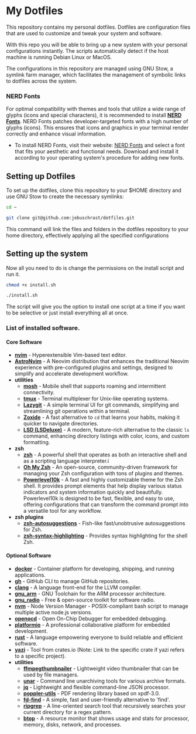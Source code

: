 # My Dotfiles

This repository contains my personal dotfiles. Dotfiles are configuration files that are used to customize and tweak your system and software.

With this repo you will be able to bring up a new system with your personal configurations instantly. 
The scripts automatically detect if the host machine is running Debian Linux or MacOS.

The configurations in this repository are managed using GNU Stow, a symlink farm manager, which facilitates the management of symbolic links to dotfiles across the system.


### NERD Fonts
For optimal compatibility with themes and tools that utilize a wide range of glyphs (icons and special characters), it is recommended to install [**NERD Fonts**](https://www.nerdfonts.com/). NERD Fonts patches developer-targeted fonts with a high number of glyphs (icons). This ensures that icons and graphics in your terminal render correctly and enhance visual information.

- To install NERD Fonts, visit their website: [NERD Fonts](https://www.nerdfonts.com/font-downloads) and select a font that fits your aesthetic and functional needs. Download and install it according to your operating system's procedure for adding new fonts.


## Setting up Dotfiles

To set up the dotfiles, clone this repository to your $HOME directory and use GNU Stow to create the necessary symlinks:

```bash
cd ~

git clone git@github.com:jebuschrast/dotfiles.git


```

This command will link the files and folders in the dotfiles repository to your home directory, effectively applying all the specified configurations

## Setting up the system

Now all you need to do is change the permissions on the install script and run it.

```bash
chmod +x install.sh

./install.sh

```

The script will give you the option to install one script at a time if you want to be selective or just install everything all at once.

### List of installed software.

#### Core Software
- [**nvim**](https://neovim.io/) - Hyperextensible Vim-based text editor.
- [**AstroNvim**](https://github.com/AstroNvim/AstroNvim) - A Neovim distribution that enhances the traditional Neovim experience with pre-configured plugins and settings, designed to simplify and accelerate development workflow.
- **utilities**
  - [**mosh**](https://mosh.org/) - Mobile shell that supports roaming and intermittent connectivity.
  - [**tmux**](https://github.com/tmux/tmux) - Terminal multiplexer for Unix-like operating systems.
  - [**Lazygit**](https://github.com/jesseduffield/lazygit) - A simple terminal UI for git commands, simplifying and streamlining git operations within a terminal.
  - [**Zoxide**](https://github.com/ajeetdsouza/zoxide) - A fast alternative to `cd` that learns your habits, making it quicker to navigate directories.
  - [**LSD (LSDeluxe)**](https://github.com/Peltoche/lsd) - A modern, feature-rich alternative to the classic `ls` command, enhancing directory listings with color, icons, and custom formatting.
- **zsh**
  - [**zsh**](https://www.zsh.org/) - A powerful shell that operates as both an interactive shell and as a scripting language interpreter.i
  - [**Oh My Zsh**](https://ohmyz.sh/) - An open-source, community-driven framework for managing your Zsh configuration with tons of plugins and themes.
  - [**Powerlevel10k**](https://github.com/romkatv/powerlevel10k) - A fast and highly customizable theme for the Zsh shell. It provides prompt elements that help display various status indicators and system information quickly and beautifully. Powerlevel10k is designed to be fast, flexible, and easy to use, offering configurations that can transform the command prompt into a versatile tool for any workflow.
- **zsh plugins**
  - [**zsh-autosuggestions**](https://github.com/zsh-users/zsh-autosuggestions) - Fish-like fast/unobtrusive autosuggestions for Zsh.
  - [**zsh-syntax-highlighting**](https://github.com/zsh-users/zsh-syntax-highlighting) - Provides syntax highlighting for the shell Zsh.

#### Optional Software
- [**docker**](https://www.docker.com/) - Container platform for developing, shipping, and running applications.
- [**gh**](https://cli.github.com/) - GitHub CLI to manage GitHub repositories.
- [**clang**](https://clang.llvm.org/) - A language front-end for the LLVM compiler.
- [**gnu_arm**](https://developer.arm.com/tools-and-software/open-source-software/developer-tools/gnu-toolchain/gnu-rm) - GNU Toolchain for the ARM processor architecture.
- [**gnu_radio**](https://www.gnuradio.org/) - Free & open-source toolkit for software radio.
- [**nvm**](https://github.com/nvm-sh/nvm) - Node Version Manager - POSIX-compliant bash script to manage multiple active node.js versions.
- [**openocd**](http://openocd.org/) - Open On-Chip Debugger for embedded debugging.
- [**platformio**](https://platformio.org/) - A professional collaborative platform for embedded development.
- [**rust**](https://www.rust-lang.org/) - A language empowering everyone to build reliable and efficient software.
- [**yazi**](https://crates.io/crates/yazi) - Tool from crates.io (Note: Link to the specific crate if yazi refers to a specific project).
- **utilities**
  - [**ffmpegthumbnailer**](https://github.com/dirkvdb/ffmpegthumbnailer) - Lightweight video thumbnailer that can be used by file managers.
  - [**unar**](https://theunarchiver.com/command-line) - Command line unarchiving tools for various archive formats.
  - [**jq**](https://stedolan.github.io/jq/) - Lightweight and flexible command-line JSON processor.
  - [**poppler-utils**](https://poppler.freedesktop.org/) - PDF rendering library based on xpdf-3.0.
  - [**fd-find**](https://github.com/sharkdp/fd) - A simple, fast and user-friendly alternative to 'find'.
  - [**ripgrep**](https://github.com/BurntSushi/ripgrep) - A line-oriented search tool that recursively searches your current directory for a regex pattern.
  - [**btop**](https://github.com/aristocratos/btop) - A resource monitor that shows usage and stats for processor, memory, disks, network, and processes.


